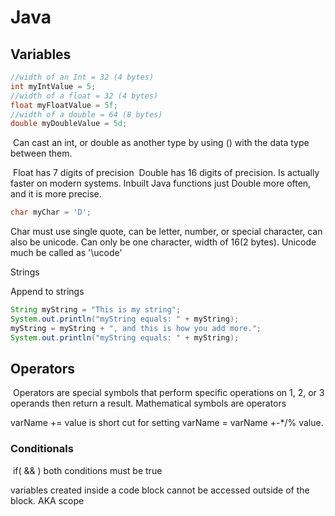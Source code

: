 # Java

## Variables

```java
//width of an Int = 32 (4 bytes)
int myIntValue = 5;
//width of a float = 32 (4 bytes)
float myFloatValue = 5f;
//width of a double = 64 (8 bytes)
double myDoubleValue = 5d;
```

​		Can cast an int, or double as another type by using () with the data type between them.

​	Float has 7 digits of precision
​	Double has 16 digits of precision. Is actually faster on modern systems. Inbuilt Java functions just Double more often, and it is more precise.

```java
char myChar = 'D';
```

Char must use single quote, can be letter, number, or special character, can also be unicode. Can only be one character, width of 16(2 bytes). Unicode much be called as '\ucode'

Strings

Append to strings 

```java
String myString = "This is my string";
System.out.println("myString equals: " + myString);
myString = myString + ", and this is how you add more.";
System.out.println("myString equals: " + myString);
```

## Operators

​	Operators are special symbols that perform specific operations on 1, 2, or 3 operands then return a result. Mathematical symbols are operators

varName += value is short cut for setting varName = varName +-*/% value.

### Conditionals

​	if( && ) both conditions must be true

variables created inside a code block cannot be accessed outside of the block. AKA scope